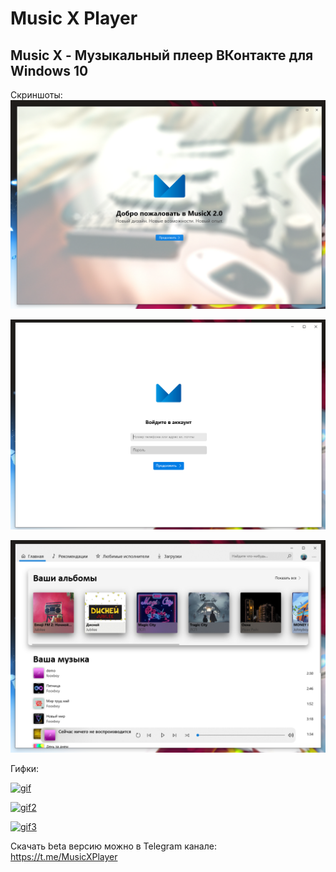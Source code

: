 # Music X Player
## **Music X - Музыкальный плеер ВКонтакте для Windows 10**
Скриншоты:
[![Стартовый экран](https://raw.githubusercontent.com/Fooxboy/Fooxboy.github.io/master/img/musicXHello.png "Стартовый экран")](https://raw.githubusercontent.com/Fooxboy/Fooxboy.github.io/master/img/musicXHello.png "Стартовый экран")

[![Авторизация](https://raw.githubusercontent.com/Fooxboy/Fooxboy.github.io/master/img/musicXAuth.png "Авторизация")](https://raw.githubusercontent.com/Fooxboy/Fooxboy.github.io/master/img/musicXAuth.png "Авторизация")

[![Стартовый экран](https://raw.githubusercontent.com/Fooxboy/Fooxboy.github.io/master/img/musicXHomeScreen.png "Стартовый экран")](https://raw.githubusercontent.com/Fooxboy/Fooxboy.github.io/master/img/musicXHomeScreen.png "Стартовый экран")

Гифки:

[![gif](https://raw.githubusercontent.com/Fooxboy/Fooxboy.github.io/master/img/1.gif "gif")](https://raw.githubusercontent.com/Fooxboy/Fooxboy.github.io/master/img/1.gif "gif")

[![gif2](https://raw.githubusercontent.com/Fooxboy/Fooxboy.github.io/master/img/2.gif "gif2")](https://raw.githubusercontent.com/Fooxboy/Fooxboy.github.io/master/img/2.gif "gif2")

[![gif3](https://raw.githubusercontent.com/Fooxboy/Fooxboy.github.io/master/img/3_2.gif "gif3")](https://raw.githubusercontent.com/Fooxboy/Fooxboy.github.io/master/img/3_2.gif "gif3")

Скачать beta версию можно в Telegram канале: https://t.me/MusicXPlayer
